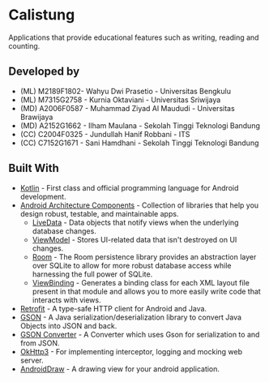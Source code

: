 # Calistung
Applications that provide educational features such as writing, reading and counting.

## Developed by
- (ML) M2189F1802- Wahyu Dwi Prasetio - Universitas Bengkulu
- (ML) M7315G2758 - Kurnia Oktaviani - Universitas Sriwijaya
- (MD) A2006F0587 - Muhammad Ziyad Al Maududi - Universitas Brawijaya
- (MD) A2152G1662 - Ilham Maulana - Sekolah Tinggi Teknologi Bandung
- (CC) C2004F0325 - Jundullah Hanif Robbani - ITS
- (CC) C7152G1671 - Sani Hamdhani  - Sekolah Tinggi Teknologi Bandung


## Built With
- [Kotlin](https://kotlinlang.org/) - First class and official programming language for Android development.
- [Android Architecture Components](https://developer.android.com/topic/libraries/architecture) - Collection of libraries that help you design robust, testable, and maintainable apps.
  - [LiveData](https://developer.android.com/topic/libraries/architecture/livedata) - Data objects that notify views when the underlying database changes.
  - [ViewModel](https://developer.android.com/topic/libraries/architecture/viewmodel) - Stores UI-related data that isn't destroyed on UI changes.
  - [Room](https://developer.android.com/jetpack/androidx/releases/room) - The Room persistence library provides an abstraction layer over SQLite to allow for more robust database access while harnessing the full power of SQLite. 
  - [ViewBinding](https://developer.android.com/topic/libraries/view-binding) - Generates a binding class for each XML layout file present in that module and allows you to more easily write code that interacts with views.
- [Retrofit](https://square.github.io/retrofit/) - A type-safe HTTP client for Android and Java.
- [GSON](https://github.com/google/gson) - A Java serialization/deserialization library to convert Java Objects into JSON and back.
- [GSON Converter](https://github.com/square/retrofit/tree/master/retrofit-converters/gson) - A Converter which uses Gson for serialization to and from JSON.
- [OkHttp3](https://github.com/square/okhttp) -  For implementing interceptor, logging and mocking web server.
- [AndroidDraw](https://github.com/divyanshub024/AndroidDraw)  -  A drawing view for your android application.

